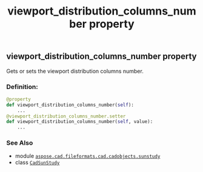 ﻿---
title: viewport_distribution_columns_number property
second_title: Aspose.CAD for Python via .NET API References
description: 
type: docs
weight: 410
url: /python-net/aspose.cad.fileformats.cad.cadobjects.sunstudy/cadsunstudy/viewport_distribution_columns_number/
is_root: false
---

## viewport_distribution_columns_number property


Gets or sets the viewport distribution columns number.
### Definition:
```python
@property
def viewport_distribution_columns_number(self):
    ...
@viewport_distribution_columns_number.setter
def viewport_distribution_columns_number(self, value):
    ...
```

### See Also
* module [`aspose.cad.fileformats.cad.cadobjects.sunstudy`](../../)
* class [`CadSunStudy`](/cad/python-net/aspose.cad.fileformats.cad.cadobjects.sunstudy/cadsunstudy)
